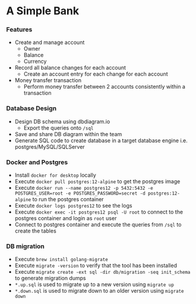 # A Simple Bank

### Features

- Create and manage account
  - Owner
  - Balance
  - Currency
- Record all balance changes for each account
  - Create an account entry for each change for each account
- Money transfer transaction
  - Perform money transfer between 2 accounts consistently within a transaction

### Database Design

- Design DB schema using dbdiagram.io
  - Export the queries onto `/sql`
- Save and share DB diagram within the team
- Generate SQL code to create database in a target database engine i.e. postgres/MySQL/SQLServer

### Docker and Postgres

- Install `docker for desktop` locally
- Execute `docker pull postgres:12-alpine` to get the postgres image
- Execute `docker run --name postgres12 -p 5432:5432 -e POSTGRES_USER=root -e POSTGRES_PASSWORD=secret -d postgres:12-alpine` to run the postgres container
- Execute `docker logs postgres12` to see the logs
- Execute `docker exec -it postgres12 psql -U root` to connect to the postgres container and login as `root` user
- Connect to postgres container and execute the queries from `/sql` to create the tables

### DB migration

- Execute `brew install golang-migrate`
- Execute `migrate -version` to verify that the tool has been installed
- Execute `migrate create -ext sql -dir db/migration -seq init_schema` to generate migration dumps
- `*.up.sql` is used to migrate up to a new version using `migrate up`
- `*.down.sql` is used to migrate down to an older version using `migrate down`
